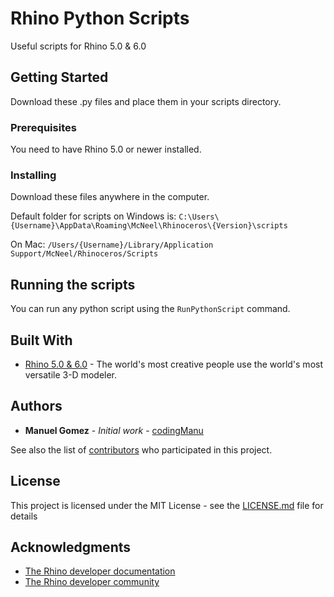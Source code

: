 # Rhino Python Scripts

Useful scripts for Rhino 5.0 & 6.0

## Getting Started

Download these .py files and place them in your scripts directory.

### Prerequisites

You need to have Rhino 5.0 or newer installed.


### Installing

Download these files anywhere in the computer.

Default folder for scripts on Windows is:
```C:\Users\{Username}\AppData\Roaming\McNeel\Rhinoceros\{Version}\scripts```

On Mac:
```/Users/{Username}/Library/Application Support/McNeel/Rhinoceros/Scripts```

## Running the scripts

You can run any python script using the ```RunPythonScript``` command.

## Built With

* [Rhino 5.0 & 6.0](https://www.rhino3d.com/) - The world's most creative people use the world's most versatile 3-D modeler.

## Authors

* **Manuel Gomez** - *Initial work* - [codingManu](https://github.com/codingManu)

See also the list of [contributors](https://github.com/your/project/contributors) who participated in this project.

## License

This project is licensed under the MIT License - see the [LICENSE.md](LICENSE.md) file for details

## Acknowledgments

* [The Rhino developer documentation](https://developer.rhino3d.com/guides/rhinopython/)
* [The Rhino developer community](https://discourse.mcneel.com/c/scripting)

